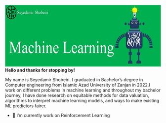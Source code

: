  <img src="1.jpg" alt="Machine_Learning" width="1000" height="200" border-radius:20px> 
<b>Hello and thanks for stopping by!</b>

My name is Seyedamir Shobeiri.
I graduated in Bachelor’s degree in Computer engineering from Islamic Azad University of Zanjan in 2022.I work on different problems in machine learning and throughout my bachelor journey, I have done research on equitable methods for data valuation, algorithms to interpret machine learning models, and ways to make existing ML predictors fairer.

- 🌱 I’m currently work on Reinforcement Learning


